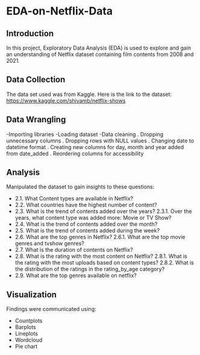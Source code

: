 # EDA-on-Netflix-Data
## Introduction
In this project, Exploratory Data Analysis (EDA) is used to explore and gain an understanding of Netflix dataset containing film contents from 2008 and 2021.
## Data Collection
The data set used was from Kaggle. Here is the link to the dataset:
https://www.kaggle.com/shivamb/netflix-shows
## Data Wrangling
-Importing libraries
-Loading dataset
-Data cleaning
    . Dropping unnecessary columns
    . Dropping rows with NULL values
    . Changing date to datetime format
    . Creating new columns for day, month and year added from date_added
    . Reordering columns for accessibility
## Analysis
Manipulated the dataset to gain insights to these questions:
- 2.1. What Content types are available in Netflix?
- 2.2. What countries have the highest number of content? 
- 2.3. What is the trend of contents added over the years?
    2.3.1. Over the years, what content type was added more: Movie or TV Show?
- 2.4. What is the trend of contents added over the month?
- 2.5. What is the trend of contents added during the week?
- 2.6. What are the top genres in Netflix?
    2.6.1. What are the top movie genres and tvshow genres?
- 2.7. What is the duration of contents on Netflix?
- 2.8. What is the rating with the most content on Netflix?
    2.8.1. What is the rating with the most uploads based on content types?
    2.8.2. What is the distribution of the ratings in the rating_by_age category?
- 2.9. What are the top genres available on netflix?
## Visualization
Findings were communicated using:
 - Countplots
 - Barplots
 - Lineplots
 - Wordcloud
 - Pie chart
 
